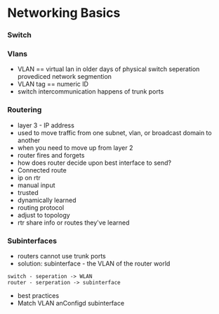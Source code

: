 # Networking Basics

### Switch

### Vlans
- VLAN == virtual lan in older days of physical switch seperation provediced network segmention
- VLAN tag == numeric ID
- switch intercommunication happens of trunk ports

### Routering
- layer 3 - IP address
- used to move traffic from one subnet, vlan, or broadcast domain to another
- when you need to move up from layer 2
- router fires and forgets
- how does router decide upon best interface to send?
- Connected route
 - ip on rtr
 - manual input
 - trusted
- dynamically learned
 - routing protocol
 - adjust to topology
 - rtr share info or routes they've learned

### Subinterfaces
- routers cannot use trunk ports
- solution: subinterface - the VLAN of the router world
```
switch - seperation -> WLAN  
router - serperation -> subinterface
```
- best practices
 - Match VLAN anConfigd subinterface
